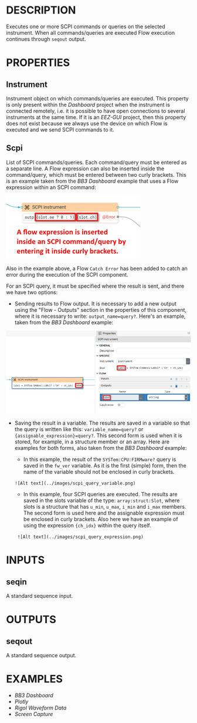 # DESCRIPTION

Executes one or more SCPI commands or queries on the selected instrument. When all commands/queries are executed Flow execution continues through `seqout` output.

# PROPERTIES

## Instrument

Instrument object on which commands/queries are executed. This property is only present within the _Dashboard_ project when the instrument is connected remotely, i.e. it is possible to have open connections to several instruments at the same time. If it is an _EEZ-GUI_ project, then this property does not exist because we always use the device on which Flow is executed and we send SCPI commands to it.

## Scpi

List of SCPI commands/queries. Each command/query must be entered as a separate line. A Flow expression can also be inserted inside the command/query, which must be entered between two curly brackets. This is an example taken from the _BB3 Dashboard_ example that uses a Flow expression within an SCPI command:

![Alt text](../images/scpi_command_expression.png)

Also in the example above, a Flow `Catch Error` has been added to catch an error during the execution of the SCPI component.

For an SCPI query, it must be specified where the result is sent, and there we have two options:

-   Sending results to Flow output. It is necessary to add a new output using the "Flow - Outputs" section in the properties of this component, where it is necessary to write: `output_name=query?`. Here's an example, taken from the _BB3 Dashboard_ example:

![Alt text](../images/scpi_query_output.png)

-   Saving the result in a variable. The results are saved in a variable so that the query is written like this: `variable_name=query?` or `{assignable_expression}=query?`.
    This second form is used when it is stored, for example, in a structure member or an array. Here are examples for both forms, also taken from the _BB3 Dashboard_ example:

      -   In this example, the result of the `SYSTem:CPU:FIRMware?` query is saved in the `fw_ver` variable. As it is the first (simple) form, then the name of the variable should not be enclosed in curly brackets.

        ![Alt text](../images/scpi_query_variable.png)

      -   In this example, four SCPI queries are executed. The results are saved in the slots variable of the type: `array:struct:Slot`, where slots is a structure that has `u_min`, `u_max`, `i_min` and `i_max` members. The second form is used here and the assignable expression must be enclosed in curly brackets. Also here we have an example of using the expression `{ch_idx}` within the query itself.

         ![Alt text](../images/scpi_query_expression.png)

# INPUTS

## seqin

A standard sequence input.

# OUTPUTS

## seqout

A standard sequence output.

# EXAMPLES

-   _BB3 Dashboard_
-   _Plotly_
-   _Rigol Waveform Data_
-   _Screen Capture_
